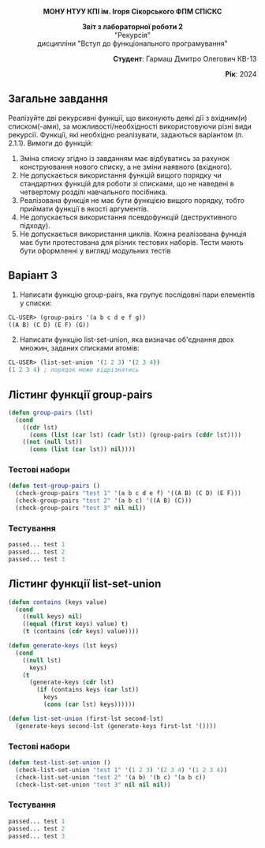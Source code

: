 <p align="center"><b>МОНУ НТУУ КПІ ім. Ігоря Сікорського ФПМ СПіСКС</b></p>

<p align="center">
<b>Звіт з лабораторної роботи 2</b><br/>
"Рекурсія"<br/>
дисципліни "Вступ до функціонального програмування"
</p>

<p align="right"><b>Студент</b>: Гармаш Дмитро Олегович КВ-13</p>
<p align="right"><b>Рік</b>: 2024</p>

## Загальне завдання

Реалізуйте дві рекурсивні функції, що виконують деякі дії з вхідним(и) списком(-ами), за
можливості/необхідності використовуючи різні види рекурсії. Функції, які необхідно
реалізувати, задаються варіантом (п. 2.1.1). Вимоги до функцій:

1. Зміна списку згідно із завданням має відбуватись за рахунок конструювання нового
   списку, а не зміни наявного (вхідного).
2. Не допускається використання функцій вищого порядку чи стандартних функцій
   для роботи зі списками, що не наведені в четвертому розділі навчального
   посібника.
3. Реалізована функція не має бути функцією вищого порядку, тобто приймати функції
   в якості аргументів.
4. Не допускається використання псевдофункцій (деструктивного підходу).
5. Не допускається використання циклів.
   Кожна реалізована функція має бути протестована для різних тестових наборів. Тести
   мають бути оформленні у вигляді модульних тестів

## Варіант 3

1. Написати функцію group-pairs, яка групує послідовні пари елементів у списки:

```lisp
CL-USER> (group-pairs '(a b c d e f g))
((A B) (C D) (E F) (G))
```

2. Написати функцію list-set-union, яка визначає об'єднання двох множин,
заданих списками атомів:

```lisp
CL-USER> (list-set-union '(1 2 3) '(2 3 4))
(1 2 3 4) ; порядок може відрізнятись
```

## Лістинг функції group-pairs

```lisp
(defun group-pairs (lst)
  (cond
    ((cdr lst)
      (cons (list (car lst) (cadr lst)) (group-pairs (cddr lst))))
    ((not (null lst))
      (cons (list (car lst)) nil))))
```

### Тестові набори

```lisp
(defun test-group-pairs ()
  (check-group-pairs "test 1" '(a b c d e f) '((A B) (C D) (E F)))
  (check-group-pairs "test 2" '(a b c) '((A B) (C)))
  (check-group-pairs "test 3" nil nil))
```

### Тестування

```lisp
passed... test 1
passed... test 2
passed... test 3
```

## Лістинг функції list-set-union

```lisp
(defun contains (keys value)
  (cond
    ((null keys) nil)
    ((equal (first keys) value) t)
    (t (contains (cdr keys) value))))

(defun generate-keys (lst keys)
  (cond 
    ((null lst) 
      keys)
    (t
      (generate-keys (cdr lst) 
        (if (contains keys (car lst))
          keys 
          (cons (car lst) keys))))))

(defun list-set-union (first-lst second-lst)
  (generate-keys second-lst (generate-keys first-lst '())))
```

### Тестові набори

```lisp
(defun test-list-set-union ()
  (check-list-set-union "test 1" '(1 2 3) '(2 3 4) '(1 2 3 4))
  (check-list-set-union "test 2" '(a b) '(b c) '(a b c))
  (check-list-set-union "test 3" nil nil nil))
```

### Тестування

```lisp
passed... test 1
passed... test 2
passed... test 3
```
